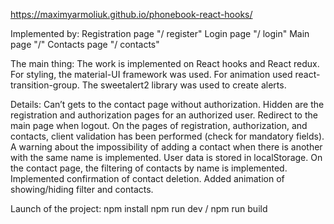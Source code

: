 https://maximyarmoliuk.github.io/phonebook-react-hooks/

Implemented by:
  Registration page "/ register"
  Login page "/ login"
  Main page "/"
  Contacts page "/ contacts"
 
The main thing:
 The work is implemented on React hooks and React redux.
 For styling, the material-UI framework was used.
 For animation used react-transition-group.
 The sweetalert2 library was used to create alerts.

Details:
 Сan’t gets to the contact page without authorization.
 Hidden are the registration and authorization pages for an authorized user.
 Redirect to the main page when logout.
 On the pages of registration, authorization, and contacts, client validation has been performed (check for mandatory fields).
 A warning about the impossibility of adding a contact when there is another with the same name is implemented.
 User data is stored in localStorage.
 On the contact page, the filtering of contacts by name is implemented.
 Implemented confirmation of contact deletion.
 Added animation of showing/hiding filter and contacts.

Launch of the project:
 npm install
 npm run dev / npm run build
